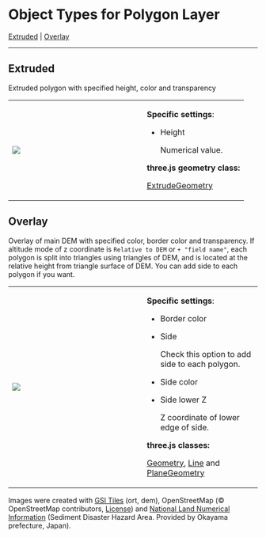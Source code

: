 Object Types for Polygon Layer
==============================

[Extruded](#extruded) | [Overlay](#overlay)

***
## Extruded

Extruded polygon with specified height, color and transparency

<table><tr><td width="256">
<img src="https://github.com/minorua/Qgis2threejs/wiki/images/polygon/Extruded.png">
</td><td>

<p><strong>Specific settings</strong>:</p>
<ul>
<li><p>Height</p>
<p>Numerical value.</p></li>
</ul>

<p><strong>three.js geometry class:</strong></p>
<p><a href="http://threejs.org/docs/#Reference/Extras.Geometries/ExtrudeGeometry">ExtrudeGeometry</a></p>

</td></tr></table>



## Overlay

Overlay of main DEM with specified color, border color and transparency. If altitude mode of z coordinate is `Relative to DEM` or `+ "field name"`, each polygon is split into triangles using triangles of DEM, and is located at the relative height from triangle surface of DEM. You can add side to each polygon if you want.

<table><tr><td width="256">
<img src="https://github.com/minorua/Qgis2threejs/wiki/images/polygon/Overlay.png">
</td><td>

<p><strong>Specific settings</strong>:</p>
<ul>
<li>Border color</li>
<li><p>Side</p>
<p>Check this option to add side to each polygon.</p></li>
<li><p>Side color</p></li>
<li><p>Side lower Z</p>
<p>Z coordinate of lower edge of side.</p></li>
</ul>

<p><strong>three.js classes:</strong></p>
<p><a href="http://threejs.org/docs/#Reference/Core/Geometry">Geometry</a>,
<a href="http://threejs.org/docs/#Reference/Objects/Line">Line</a> and 
<a href="http://threejs.org/docs/#Reference/Extras.Geometries/PlaneGeometry">PlaneGeometry</a>
</p>

</td></tr></table>


Images were created with [GSI Tiles](http://portal.cyberjapan.jp/help/development/) (ort, dem), OpenStreetMap (© OpenStreetMap contributors, [License](http://www.openstreetmap.org/copyright)) and [National Land Numerical Information](http://nlftp.mlit.go.jp/ksj/) (Sediment Disaster Hazard Area. Provided by Okayama prefecture, Japan).
